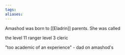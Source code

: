 ```yaml
---
tags:
aliases:
---
```

Amashod was born to [[Eladrin]] parents. She was called

the level 11 ranger level 3 cleric

"too academic of an experience" - dad on amashod's 